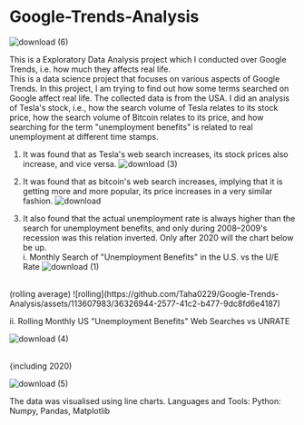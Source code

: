 # Google-Trends-Analysis
![download (6)](https://github.com/Taha0229/Google-Trends-Analysis/assets/113607983/56b7339b-aa44-469f-bac7-d62edfcd446f)

This is a Exploratory Data Analysis project which I conducted over Google Trends, i.e. how much they affects real life.
<br>
This is a data science project that focuses on various aspects of Google Trends. In this project, I am trying to find out how some terms searched on Google affect real life. The collected data is from the USA.
I did an analysis of Tesla's stock, i.e., how the search volume of Tesla relates to its stock price, how the search volume of Bitcoin relates to its price, and how searching for the term "unemployment benefits" is related to real unemployment at different time stamps.
1. It was found that as Tesla's web search increases, its stock prices also increase, and vice versa.
   ![download (3)](https://github.com/Taha0229/Google-Trends-Analysis/assets/113607983/834dccbb-212c-44ab-aded-df72837fac32)

2. It was found that as bitcoin's web search increases, implying that it is getting more and more popular, its price increases in a very similar fashion.
   ![download](https://github.com/Taha0229/Google-Trends-Analysis/assets/113607983/feffec05-62a0-4e7e-bce1-0079e5a75d58)

3. It also found that the actual unemployment rate is always higher than the search for unemployment benefits, and only during 2008–2009's recession was this relation inverted. Only after 2020 will the chart below be up.
   <br>
   i. Monthly Search of "Unemployment Benefits" in the U.S. vs the U/E Rate
   ![download (1)](https://github.com/Taha0229/Google-Trends-Analysis/assets/113607983/ddc1f335-30ff-421e-a3bd-9c42792221ac)
<br>
(rolling average)
![rolling](https://github.com/Taha0229/Google-Trends-Analysis/assets/113607983/36326944-2577-41c2-b477-9dc8fd6e4187)



ii. Rolling Monthly US "Unemployment Benefits" Web Searches vs UNRATE

![download (4)](https://github.com/Taha0229/Google-Trends-Analysis/assets/113607983/c85c294a-1a41-4135-8c49-5808904ac1a5)


<br>
{including 2020)

![download (5)](https://github.com/Taha0229/Google-Trends-Analysis/assets/113607983/2f54ce0f-38a8-4a07-8d30-4f6ac5c52c98)



The data was visualised using line charts.
Languages and Tools: Python: Numpy, Pandas, Matplotlib
